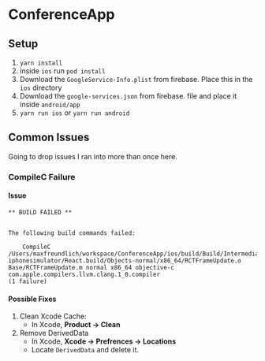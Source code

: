# ConferenceApp

## Setup
1. `yarn install`
1. inside `ios` run `pod install`
1. Download the `GoogleService-Info.plist` from firebase. Place this in the `ios` directory
1. Download the `google-services.json` from firebase. file and place it inside `android/app`
1. `yarn run ios` or `yarn run android`


## Common Issues
Going to drop issues I ran into more than once here.

### CompileC Failure
#### Issue
```
** BUILD FAILED **


The following build commands failed:

	CompileC /Users/maxfreundlich/workspace/ConferenceApp/ios/build/Build/Intermediates.noindex/React.build/Debug-iphonesimulator/React.build/Objects-normal/x86_64/RCTFrameUpdate.o Base/RCTFrameUpdate.m normal x86_64 objective-c com.apple.compilers.llvm.clang.1_0.compiler
(1 failure)
```
#### Possible Fixes
1. Clean Xcode Cache:
   - In Xcode, **Product -> Clean**
1. Remove DerivedData
   - In Xcode, **Xcode -> Prefrences -> Locations**
   - Locate `DerivedData` and delete it.
